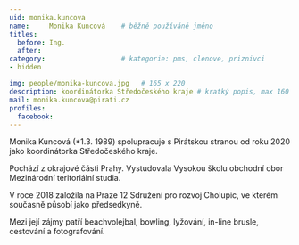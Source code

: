 ```yaml
---
uid: monika.kuncova
name:     Monika Kuncová  	# běžně používáné jméno
titles:
  before: Ing.
  after:
category:                   # kategorie: pms, clenove, priznivci
- hidden

img: people/monika-kuncova.jpg   # 165 x 220
description: koordinátorka Středočeského kraje # kratký popis, max 160 znaků
mail: monika.kuncova@pirati.cz
profiles:
  facebook: 
---
```


Monika Kuncová (*1.3. 1989) spolupracuje s Pirátskou stranou od roku 2020 jako koordinátorka Středočeského kraje.

Pochází z okrajové části Prahy. Vystudovala Vysokou školu obchodní obor Mezinárodní teritoriální studia.

V roce 2018 založila na Praze 12 Sdružení pro rozvoj Cholupic, ve kterém současně působí jako předsedkyně.

Mezi její zájmy patří beachvolejbal, bowling, lyžování, in-line brusle, cestování a fotografování.
